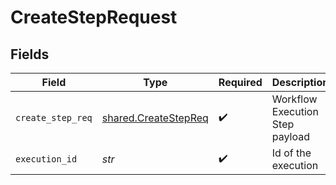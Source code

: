 # CreateStepRequest


## Fields

| Field                                                        | Type                                                         | Required                                                     | Description                                                  |
| ------------------------------------------------------------ | ------------------------------------------------------------ | ------------------------------------------------------------ | ------------------------------------------------------------ |
| `create_step_req`                                            | [shared.CreateStepReq](../../models/shared/createstepreq.md) | :heavy_check_mark:                                           | Workflow Execution Step payload                              |
| `execution_id`                                               | *str*                                                        | :heavy_check_mark:                                           | Id of the execution                                          |